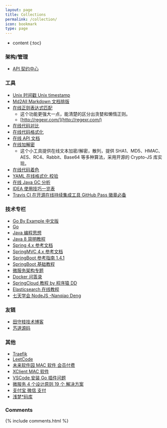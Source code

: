```yaml
---
layout: page
title: Collections
permalink: /collection/
icon: bookmark
type: page
---
```


- content
  {:toc}

### 架构/管理

- [API 契约中心](https://www.apibuilder.io/)

### 工具

- [Unix 时间戳 Unix timestamp](http://tool.chinaz.com/Tools/unixtime.aspx)
- [Md2All Markdown 文档排版](http://md.aclickall.com/)
- [在线正则表达式匹配](https://regex101.com/)
  - 这个功能更强大一点，能清楚的区分出贪婪和懒惰正则。
  - [http://regexr.com/](http://regexr.com/)
- [在线代码对比](http://tool.oschina.net/diff)
- [在线代码格式化](http://tool.oschina.net/codeformat/xml/)
- [在线 API 文档](http://tool.oschina.net/apidocs)
- [在线加解密](http://tool.oschina.net/encrypt)
  - 这个小工具提供在线文本加密/解密，散列，提供 SHA1、MD5、HMAC、AES、RC4、Rabbit、Base64 等多种算法，采用开源的 Crypto-JS 库实现。
- [在线代码着色](http://tool.oschina.net/highlight)
- [YAML 在线格式化 校验](http://www.yamllint.com/)
- [在线 Java GC 分析](http://gceasy.io/)
- [IDEA 使用技巧一览表](https://blog.csdn.net/u013792648/article/details/51085321)
- [Travis CI 在开源在线持续集成工具 GitHub Pass 徽章必备](https://travis-ci.org)

### 技术专栏

- [Go By Example 中文版](https://gobyexample.xgwang.me/)
- [Go](https://golang.google.cn/)
- [Java 编程思想](http://blog.didispace.com/books/think-in-java/)
- [Java 8 简明教程](http://blog.didispace.com/books/java8-tutorial/)
- [Spring 4.x 参考文档](http://blog.didispace.com/books/spring-framework-4-reference/)
- [SpringMVC 4.x 参考文档](http://blog.didispace.com/books/spring-mvc-4-tutorial/)
- [SpringBoot 参考指南 1.4.1](http://blog.didispace.com/books/spring-boot-reference/)
- [SpringBoot 基础教程](http://blog.didispace.com/Spring-Boot%E5%9F%BA%E7%A1%80%E6%95%99%E7%A8%8B/)
- [微服务架构专题](http://blog.didispace.com/micro-serivces-arch/)
- [Docker 问答录](https://blog.lab99.org/post/docker-2016-07-14-faq.html)
- [SpringCloud 教程 by 程序猿 DD](http://blog.didispace.com/Spring-Cloud%E5%9F%BA%E7%A1%80%E6%95%99%E7%A8%8B/)
- [Elasticsearch 在线教程](https://www.sojson.com/tag_elasticsearch.html)
- [七天学会 NodeJS -Nanqiao Deng](https://nqdeng.github.io/7-days-nodejs)

### 友链

- [田守枝技术博客](http://www.tianshouzhi.com/#)
- [艿道源码](http://www.iocoder.cn/)

### 其他

- [Traefik](http://traefik.cn/)
- [LeetCode](https://leetcode-cn.com/problemset/all/)
- [未来软件园 MAC 软件 会员付费](http://www.orsoon.com/)
- [XClient MAC 软件](https://xclient.info/)
- [VSCode 安装 Go 插件问题](https://blog.csdn.net/aspace123/article/details/81270556)
- [微服务 4 个设计原则 19 个 解决方案](http://server.51cto.com/Micro-551054.htm)
- [支付宝 微信 支付](http://blog.leanote.com/post/programhacker/Java-%E6%94%AF%E4%BB%98%E5%AE%9D-%E5%BE%AE%E4%BF%A1%E6%94%AF%E4%BB%98)
- [浅梦\*码库](https://gitee.ltd/)

### Comments

{% include comments.html %}
